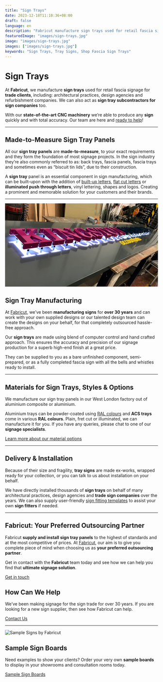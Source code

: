```yaml
---
title: "Sign Trays"
date: 2023-12-18T11:10:36+08:00
draft: false
language: en
description: "Fabricut manufacture sign trays used for retail fascia signage for trade clients, including: architectural practices, design agencies and refurbishment companies"
featuredImage: "images/sign-trays.jpg"
image: "images/sign-trays.jpg"
images: ["images/sign-trays.jpg"]
keywords: "Sign Trays, Tray Signs, Shop Fascia Sign Trays"
---
```


Sign Trays
==========

At **Fabricut**, we manufacture **sign trays** used for retail fascia signage for **trade clients**, including: architectural practices, design agencies and refurbishment companies. We can also act as **sign tray subcontractors for sign companies** too.

With our **state-of-the-art CNC machinery** we’re able to produce any **sign** quickly and with total accuracy. Our team are here and [ready to help](/contact)!

* * *

Made-to-Measure Sign Tray Panels
--------------------------------

All our **sign tray panels** are **made-to-measure**, to your exact requirements and they form the foundation of most signage projects. In the sign industry they’re also commonly referred to as: back trays, fascia panels, fascia trays and sometimes even as “biscuit tin lids”, due to their construction.

A **sign tray** panel is an essential component in sign manufacturing, which can be built-upon with the addition of [built-up letters](/built-up-letters-and-signs), [flat cut letters](/flat-cut-letters-and-signs) or **illuminated push through letters**, vinyl lettering, shapes and logos. Creating a prominent and memorable solution for your customers and their brands.

* * *

![Sign Tray Manufacturing](images/tray-sign-manufacturing.[960x520]-min.jpg)

Sign Tray Manufacturing
-----------------------

At [Fabricut](/), we’ve been **manufacturing signs** for **over 30 years** and can work with your own supplied designs or our talented design team can create the designs on your behalf, for that completely outsourced hassle-free approach.

Our **sign trays** are made using blend of computer control and hand crafted approach. This ensures the accuracy and precision of our signage production for a superb high-end finish at a great price.

They can be supplied to you as a bare unfinished component, semi-prepared, or as a fully completed fascia sign with all the bells and whistles ready to install.

* * *

Materials for Sign Trays, Styles & Options
------------------------------------------

We manufacture our sign tray panels in our West London factory out of aluminium composite or aluminium.

Aluminium trays can be powder-coated using [RAL colours](https://en.wikipedia.org/wiki/RAL_colour_standard) and **ACS trays** come in various **RAL colours**. Plain, fret cut or illuminated, we can manufacture it for you. If you have any queries, please chat to one of our **signage specialists**.

[Learn more about our material options](/sign-materials)

* * *

Delivery & Installation
-----------------------

Because of their size and fragility, **tray signs** are made ex-works, wrapped ready for your collection, or you can talk to us about installation on your behalf.

We have directly installed thousands of **sign trays** on behalf of many architectural practices, design agencies and **trade sign companies** over the years. We can also supply user-friendly [sign fitting templates](/sign-extras) to assist your own **sign fitters** if needed.

* * *

Fabricut: Your Preferred Outsourcing Partner
--------------------------------------------

Fabricut **supply and install sign tray panels** to the highest of standards and at the most competitive of prices. At [Fabricut](/), our aim is to give you complete piece of mind when choosing us as **your preferred outsourcing partner**.

Get in contact with the **Fabricut** team today and see how we can help you find that **ultimate signage solution**.

[Get in touch](/contact)



How Can We Help
---------------

We’ve been making signage for the sign trade for over 30 years. If you are looking for a new sign supplier, then see how Fabricut can help.

[Contact Us](/contact)

* * *

![Sample Signs by Fabricut](images/sample-signs-min.png)

Sample Sign Boards
------------------

Need examples to show your clients? Order your very own **sample boards** to display in your showrooms and consultation rooms today.

[Sample Sign Boards](/sample-signs)